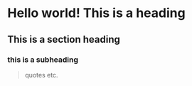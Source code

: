 # Hello world! This is a heading

## This is a section heading

### this is a subheading

>quotes
>etc.
